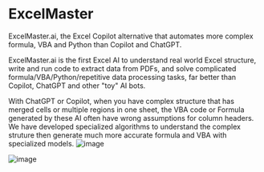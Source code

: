 # ExcelMaster
ExcelMaster.ai, the Excel Copilot alternative that automates more complex formula, VBA and Python than Copilot and ChatGPT.

ExcelMaster.ai is the first Excel AI to understand real world Excel structure, write and run code to extract data from PDFs, and solve complicated formula/VBA/Python/repetitive data processing tasks, far better than Copilot, ChatGPT and other "toy" AI bots.

With ChatGPT or Copilot, when you have complex structure that has merged cells or multiple regions in one sheet, the VBA code or Formula generated by these AI often have wrong assumptions for column headers. We have developed specialized algorithms to understand the complex struture then generate much more accurate formula and VBA with specialized models.
![image](https://github.com/user-attachments/assets/cf216771-2bbb-4946-b9eb-cae91be45749)


![image](https://github.com/user-attachments/assets/9ff229ea-aa23-4978-9325-b785a1f251f6)
